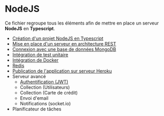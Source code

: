 # NodeJS

Ce fichier regroupe tous les éléments afin de mettre en place un serveur **NodeJS** en **Typescript**.

- [Création d'un projet NodeJS en Typescript](create-node-typescript-project.md)
- [Mise en place d'un serveur en architecture REST](express-rest-architecture.md)
- [Connexion avec une base de données MongoDB](mongodb.md)
- [Intégration de test unitaire](jest-installation.md)
- [Intégration de Docker](docker.md)
- [Redis](redis.md)
- [Publication de l'application sur serveur Heroku](heroku.md)
- Serveur avancé
  - [Authentification (JWT)](auth.md)
  - Collection (Utilisateurs)
  - Collection (Carte de crédit)
  - Envoi d'email
  - Notifications (socket.io)
- Planificateur de tâches
